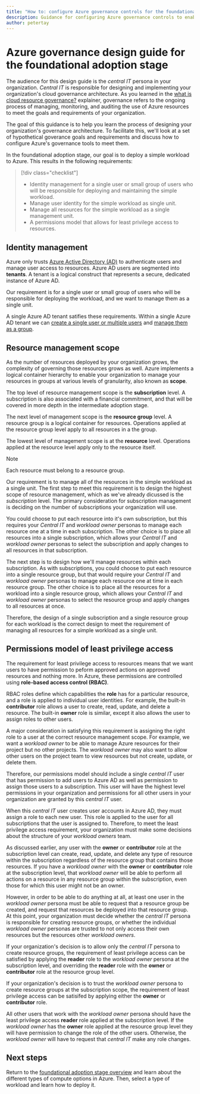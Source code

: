 ```yaml
---
title: "How to: configure Azure governance controls for the foundational adoption stage"
description: Guidance for configuring Azure governance controls to enable a user to deploy a simple workload
author: petertay
---
```


# Azure governance design guide for the foundational adoption stage

<!-- Not sure I have a better suggestion, but this title seems a bit awkward.  [mwasson] -->

<!-- File is named like a how-to but I think this is a "guidance" doc? [mwasson] -->

<!-- We don't list intended personas in the explainers. Is that deliberate? -->
The audience for this design guide is the *central IT* persona in your organization. *Central IT* is responsible for designing and implementing your organization's cloud governance architecture. As you learned in the [what is cloud resource governance?](governance-explainer.md) explainer, governance refers to the ongoing process of managing, monitoring, and auditing the use of Azure resources to meet the goals and requirements of your organization.

The goal of this guidance is to help you learn the process of designing your organization's governance architecture. To facilitate this, we'll look at a set of hypothetical goverance goals and requirements and discuss how to configure Azure's governance tools to meet them. 

In the foundational adoption stage, our goal is to deploy a simple workload to Azure. This results in the following requirements:

> [!div class="checklist"]   <!-- Use a parallel sentence structure for lists when possible [mwasson] -->
> * Identity management for a single user or small group of users who will be responsible for deploying and maintaining the simple workload.
> * Manage user identity for the simple workload as single unit. <!-- not sure I understand this one [mwasson] -->
> * Manage all resources for the simple workload as a single management unit. <!-- expand on what "manage" means here? Create/delete? [mwasson] -->
> * A permissions model that allows for least privilege access to resources.

<!-- testing out the checklist above -->

## Identity management

Azure only trusts [Azure Active Directory (AD)](/azure/active-directory) to authenticate users and manage user access to resources. Azure AD users are segmented into **tenants**. A tenant is a logical construct that represents a secure, dedicated instance of Azure AD. 

Our requirement is for a single user or small group of users who will be responsible for deploying the workload, and we want to manage them as a single unit.

A single Azure AD tenant satifies these requirements. Within a single Azure AD tenant we can [create a single user or multiple users](/azure/active-directory/add-users-azure-active-directory) and [manage them as a group](/azure/active-directory/add-users-azure-active-directory).

## Resource management scope

As the number of resources deployed by your organization grows, the complexity of governing those resources grows as well. Azure implements a logical container hierarchy to enable your organization to manage your resources in groups at various levels of granularity, also known as **scope**. 

<!-- Is the usage of 'scope' something abstract here and not tied to AAD directly? -->

<!-- bullet list for these? [mwasspn] -->
The top level of resource management scope is the **subscription** level. A subscription is also associated with a financial commitment, and that will be covered in more depth in the intermediate adoption stage.

The next level of management scope is the **resource group** level. A resource group is a logical container for resources. Operations applied at the resource group level apply to all resources in a the group.

The lowest level of management scope is at the **resource** level. Operations applied at the resource level apply only to the resource itself. <!-- Examples of 'operations'? CRUD? [mwasson] -->

<!-- a simple graphic demonstrating the relationships --->

> [!NOTE]
> Each resource must belong to a resource group.

Our requirement is to manage all of the resources in the simple workload as a single unit. The first step to meet this requirement is to design the highest scope of resource management, which as we've already dicussed is the *subscription* level. The primary consideration for subscription management is deciding on the number of subscriptions your organization will use. 

You could choose to put each resource into it's own subscription, but this requires your *Central IT* and *workload owner* personas to manage each resource one at a time in each subscription. The other choice is to place all resources into a single subscription, which allows your *Central IT* and *workload owner* personas to select the subscription and apply changes to all resources in that subscription. 
<!-- 
I found the first sentence a bit unclear. Did we mean "each resource into it's own subscription"?
I understand that we are trying to communicate the full spectrum here, but I am concerned that readers might consider that a reasonable option. Perhaps we should qualify that you _should not_ do this?

-->

<!-- Also it *is* a spectrum, right? You could treat networking differently than VMs, or App Service different from SQL DB? I'm thinking this section should be rephrased to emphasize that there are tradeoffs, but for a simple workload, the simplicity of 1 RG in 1 subscription outweighs any benefit of splitting them. However, for more complex solutions, the answer might be different. (And forward ref the intermediate stage)  [mwasson]  -->

<!-- Also I'm trying to understand how you would reason about subscriptions vs RGs. Above you mention that a subscription is associated with a financial commitment. So, does this make sense? (a) At this stage, for a simple workload, you don't need to break out the finances, and (b) for a simple workload, you'll create/delete it as a unit. [mwasson] -->

The next step is to design how we'll manage resources within each subscription. As with subscriptions, you could choose to put each resource into a single resource group, but that would require your *Central IT* and *workload owner* personas to manage each resource one at time in each resource group. The other choice is to place all the resources for a workload into a single resource group, which allows your *Central IT* and *workload owner* personas to select the resource group and apply changes to all resources at once.

Therefore, the design of a single subscription and a single resource group for each workload is the correct design to meet the requirement of managing all resources for a simple workload as a single unit.
<!--
I'd like to emphasize this^ statemen; maybe bold, maybe a label? -->

## Permissions model of least privilege access 

The requirement for least privilege access to resources means that we want users to have permission to peform approved actions on approved resources and nothing more. In Azure, these permissions are controlled using **role-based access control (RBAC)**. 

RBAC roles define which capabilities the **role** has for a particular resource, and a role is applied to individual user identities. For example, the built-in **contributor** role allows a user to create, read, update, and delete a resource. The built-in **owner** role is similar, except it also allows the user to assign roles to other users.

A major consideration in satisfying this requirement is assigning the right role to a user at the correct resource management scope. For example, we want a *workload owner* to be able to manage Azure resources for their project but no other projects. The *workload owner* may also want to allow other users on the project team to view resources but not create, update, or delete them.

Therefore, our permissions model should include a single *central IT* user that has permission to add users to Azure AD as well as permission to assign those users to a subscription. This user will have the highest level permissions in your organization and permissions for all other users in your organization are granted by this *central IT* user.

When this *central IT* user creates user accounts in Azure AD, they must assign a role to each new user. This role is applied to the user for all subscriptions that the user is assigned to. Therefore, to meet the least privilege access requirement, your organization must make some decisions about the structure of your *workload owners* team. 

As discussed earlier, any user with the **owner** or **contributor** role at the subscription level can create, read, update, and delete any type of resource within the subscription regardless of the resource group that contains those resources. If you have a *workload owner* with the **owner** or **contributor** role at the subscription level, that *workload owner* will be able to perform all actions on a resource in any resource group within the subscription, even those for which this user might not be an owner.     

However, in order to be able to do anything at all, at least one user in the *workload owner* persona must be able to request that a resource group be created, and request that resources be deployed into that resource group. At this point, your organization must decide whether the *central IT* persona is responsible for creating resource groups, or whether the individual *workload owner* personas are trusted to not only access their own resources but the resources <!-- of? [mwasson] --> other *workload owners*. 

<!-- 
1. I like the comprehensive style of this guide
2. There are certain key statements I'd like to call-out
3. I think some readers will want the terse checlist version
4. Can we keep the comprehensive style, but somehow highlight the key statements like "your organization must decide whether the *central IT* persona is responsible for..." to allow the impatient reader to hit the key points? Maybe we format all prescriptions a certain way...
-->

If your organization's decision is to allow only the *central IT* persona to create resource groups, the requirement of least privilege access can be satisfied by applying the **reader** role to the *workload owner* persona at the subscription level, and overriding the **reader** role with the **owner** or **contributor** role at the resource group level. 

If your organization's decision is to trust the *workload owner* persona to create resource groups at the subscription scope, the requirement of least privilege access can be satisifed by applying either the **owner** or **contributor** role.

<!-- this is a good place for a diagram :-)  [mwasson] -->

All other users that work with the *workload owner* persona should have the least privilege access **reader** role applied at the subscription level. If the *workload owner* has the **owner** role applied at the resource group level they will have permission to change the role of the other users. Otherwise, the *workload owner* will have to request that *central IT* make any role changes.

## Next steps

Return to the [foundational adoption stage overview](overview.md) and learn about the different types of compute options in Azure. Then, select a type of workload and learn how to deploy it.